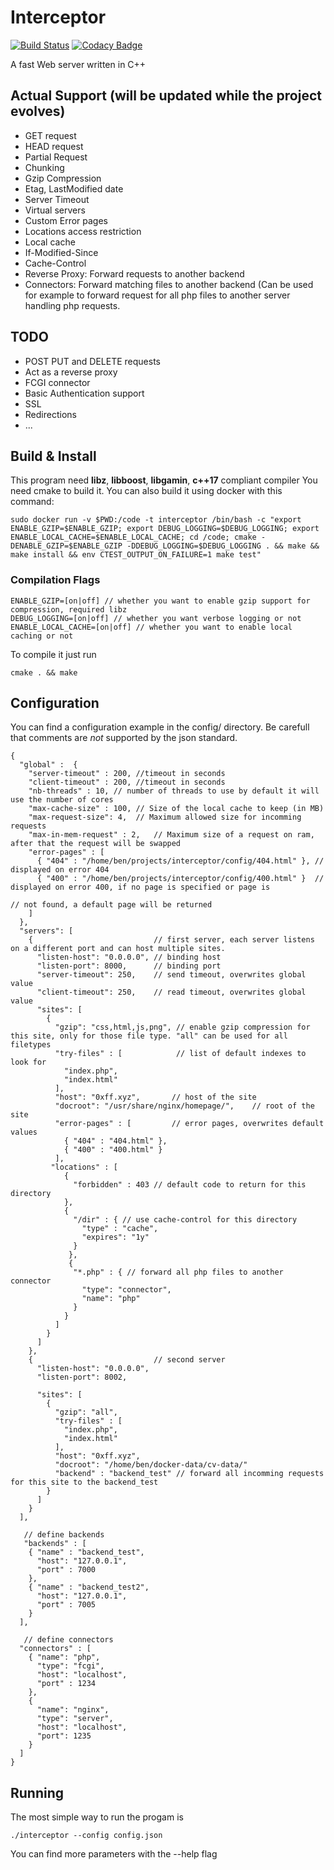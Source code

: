 # Interceptor
[![Build Status](https://travis-ci.org/bend/interceptor.svg?branch=master)](https://travis-ci.org/bend/interceptor)
[![Codacy Badge](https://api.codacy.com/project/badge/Grade/f3dec0d2ff6345fa8b11b1d44d3170c9)](https://www.codacy.com/app/bend/Interceptor?utm_source=github.com&amp;utm_medium=referral&amp;utm_content=bend/interceptor&amp;utm_campaign=Badge_Grade)

A fast Web server written in C++ 

## Actual Support (will be updated while the project evolves)

- GET request
- HEAD request
- Partial Request
- Chunking
- Gzip Compression
- Etag, LastModified date
- Server Timeout
- Virtual servers
- Custom Error pages
- Locations access restriction
- Local cache 
- If-Modified-Since
- Cache-Control
- Reverse Proxy: Forward requests to another backend
- Connectors: Forward matching files to another backend (Can be used for example to forward request for all php files to another server handling php requests.

## TODO

- POST PUT and DELETE requests
- Act as a reverse proxy
- FCGI connector
- Basic Authentication support
- SSL
- Redirections
- ...

## Build & Install

This program need **libz**, **libboost**, **libgamin**, **c++17** compliant compiler
You need cmake to build it.
You can also build it using docker with this command:

   ```
sudo docker run -v $PWD:/code -t interceptor /bin/bash -c "export ENABLE_GZIP=$ENABLE_GZIP; export DEBUG_LOGGING=$DEBUG_LOGGING; export ENABLE_LOCAL_CACHE=$ENABLE_LOCAL_CACHE; cd /code; cmake -DENABLE_GZIP=$ENABLE_GZIP -DDEBUG_LOGGING=$DEBUG_LOGGING . && make && make install && env CTEST_OUTPUT_ON_FAILURE=1 make test"
```

### Compilation Flags 
  
  ```
  ENABLE_GZIP=[on|off] // whether you want to enable gzip support for compression, required libz
  DEBUG_LOGGING=[on|off] // whether you want verbose logging or not
  ENABLE_LOCAL_CACHE=[on|off] // whether you want to enable local caching or not
```
To compile it just run 

```
cmake . && make
```

## Configuration 

You can find a configuration example in the config/ directory. Be carefull that comments are *not* supported by the json standard.

```
{
  "global" :  {
	"server-timeout" : 200, //timeout in seconds
	"client-timeout" : 200, //timeout in seconds
	"nb-threads" : 10, // number of threads to use by default it will use the number of cores
	"max-cache-size" : 100, // Size of the local cache to keep (in MB)
	"max-request-size": 4,  // Maximum allowed size for incomming requests
	"max-in-mem-request" : 2,	// Maximum size of a request on ram, after that the request will be swapped
	"error-pages" : [
	  { "404" : "/home/ben/projects/interceptor/config/404.html" }, // displayed on error 404
	  { "400" : "/home/ben/projects/interceptor/config/400.html" }  // displayed on error 400, if no page is specified or page is
                                                                        // not found, a default page will be returned
	]
  },
  "servers": [          
	{                           // first server, each server listens on a different port and can host multiple sites.
	  "listen-host": "0.0.0.0", // binding host
	  "listen-port": 8000,      // binding port
	  "server-timeout": 250,    // send timeout, overwrites global value
	  "client-timeout": 250,    // read timeout, overwrites global value
	  "sites": [
		{
		  "gzip": "css,html,js,png", // enable gzip compression for this site, only for those file type. "all" can be used for all filetypes
		  "try-files" : [            // list of default indexes to look for
			"index.php",
			"index.html"
		  ],
		  "host": "0xff.xyz",       // host of the site
		  "docroot": "/usr/share/nginx/homepage/",    // root of the site
		  "error-pages" : [         // error pages, overwrites default values
			{ "404" : "404.html" },
			{ "400" : "400.html" }
		  ],
		 "locations" : [
			{ 
			  "forbidden" : 403 // default code to return for this directory
			},
			{
			  "/dir" : { // use cache-control for this directory
				"type" : "cache", 
				"expires": "1y"
			  }
			 }, 
			 {
			  "*.php" : { // forward all php files to another connector
				"type": "connector", 
				"name": "php"
			  }
			}
		  ]
		}
	  ]
	},
	{                           // second server
	  "listen-host": "0.0.0.0",
	  "listen-port": 8002,

	  "sites": [
		{
		  "gzip": "all",
		  "try-files" : [
			"index.php",
			"index.html"
		  ],
		  "host": "0xff.xyz",
		  "docroot": "/home/ben/docker-data/cv-data/"
		  "backend" : "backend_test" // forward all incomming requests for this site to the backend_test
		}
	  ]
	}
  ],
  
   // define backends
   "backends" : [
	{ "name" : "backend_test",
	  "host": "127.0.0.1",
	  "port" : 7000
	},
	{ "name" : "backend_test2",
	  "host": "127.0.0.1",
	  "port" : 7005
	}
  ],

   // define connectors
  "connectors" : [
	{ "name": "php",
	  "type": "fcgi",
	  "host": "localhost",
	  "port" : 1234
	},
	{
	  "name": "nginx",
	  "type": "server",
	  "host": "localhost",
	  "port": 1235
	}
  ]
}
````
## Running

The most simple way to run the progam is

````
./interceptor --config config.json
````

You can find more parameters with the --help flag
